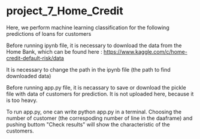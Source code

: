# project_7_Home_Credit

Here, we perform machine learning classification for the following predictions of loans for customers

Before running ipynb file, it is necessary to download the data from the Home Bank, which can be found here : https://www.kaggle.com/c/home-credit-default-risk/data

It is necessary to change the path in the ipynb file (the path to find downloaded data)

Before running app.py file, it is necassary to save or download the pickle file with data of customers for prediction. It is not uploaded here, because it is too heavy.

To run app.py, one can write python app.py in a terminal. Choosing the number of customer (the correspoding number of line in the daaframe) and pushing buttom "Check results" will show the characteristic of the customers.

